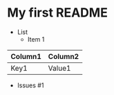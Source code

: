 # My first README

* List
  * Item 1

Column1 | Column2
------- | -------
Key1    | Value1

* Issues
#1